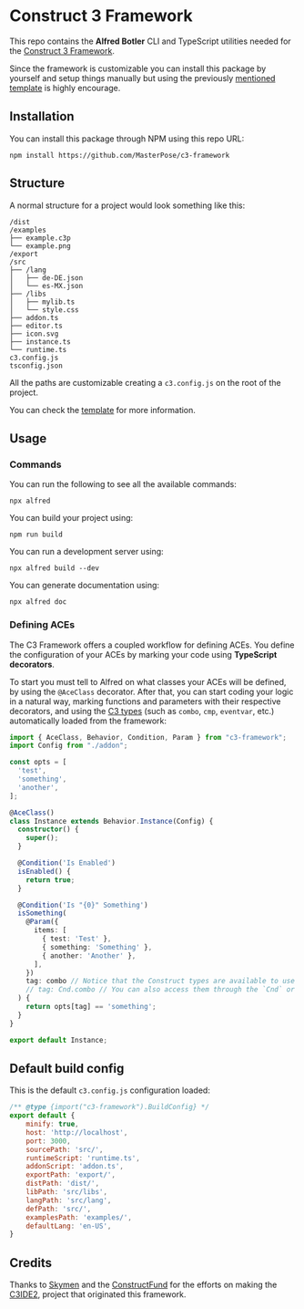 # Construct 3 Framework

This repo contains the **Alfred Botler** CLI and TypeScript utilities needed for the [Construct 3 Framework](https://github.com/MasterPose/c3-framework).

Since the framework is customizable you can install this package by yourself and setup things manually but using the previously [mentioned template](https://github.com/MasterPose/c3-framework) is highly encourage.

## Installation

You can install this package through NPM using this repo URL:

```
npm install https://github.com/MasterPose/c3-framework
```

## Structure

A normal structure for a project would look something like this:

```
/dist
/examples
├── example.c3p
└── example.png
/export
/src
├── /lang
│   ├── de-DE.json
│   └── es-MX.json
├── /libs
│   ├── mylib.ts
│   └── style.css
├── addon.ts
├── editor.ts
├── icon.svg
├── instance.ts
└── runtime.ts
c3.config.js
tsconfig.json
```

All the paths are customizable creating a `c3.config.js` on the root of the project.

You can check the [template](https://github.com/MasterPose/c3-framework) for more information.

## Usage

### Commands

You can run the following to see all the available commands:

```
npx alfred
```

You can build your project using:

```
npm run build
```

You can run a development server using:

```
npx alfred build --dev
```

You can generate documentation using:

```
npx alfred doc
```

### Defining ACEs

The C3 Framework offers a coupled workflow for defining ACEs. You define the configuration of your ACEs by marking your code using **TypeScript decorators**.

To start you must tell to Alfred on what classes your ACEs will be defined, by using the `@AceClass` decorator. After that, you can start coding your logic in a natural way, marking functions and parameters with their respective decorators, and using the [C3 types](https://www.construct.net/en/make-games/manuals/addon-sdk/reference/pluginproperty#internalH1Link0) (such as `combo`, `cmp`, `eventvar`, etc.) automatically loaded from the framework:

```ts
import { AceClass, Behavior, Condition, Param } from "c3-framework";
import Config from "./addon";

const opts = [
  'test',
  'something',
  'another',
];

@AceClass()
class Instance extends Behavior.Instance(Config) {
  constructor() {
    super();
  }

  @Condition('Is Enabled')
  isEnabled() {
    return true;
  }

  @Condition('Is "{0}" Something')
  isSomething(
    @Param({
      items: [
        { test: 'Test' },
        { something: 'Something' },
        { another: 'Another' },
      ],
    })
    tag: combo // Notice that the Construct types are available to use on TypeScript
    // tag: Cnd.combo // You can also access them through the `Cnd` or `Act` namespaces
  ) {
    return opts[tag] == 'something';
  }
}

export default Instance;
```

## Default build config

This is the default `c3.config.js` configuration loaded:

```js
/** @type {import("c3-framework").BuildConfig} */
export default {
    minify: true,
    host: 'http://localhost',
    port: 3000,
    sourcePath: 'src/',
    runtimeScript: 'runtime.ts',
    addonScript: 'addon.ts',
    exportPath: 'export/',
    distPath: 'dist/',
    libPath: 'src/libs',
    langPath: 'src/lang',
    defPath: 'src/',
    examplesPath: 'examples/',
    defaultLang: 'en-US',
}
```

## Credits

Thanks to [Skymen](https://github.com/skymen) and the [ConstructFund](https://github.com/ConstructFund) for the efforts on making the [C3IDE2](https://github.com/ConstructFund/c3ide2-framework), project that originated this framework.
